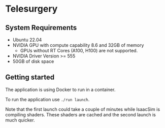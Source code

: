 # Telesurgery


## System Requirements

- Ubuntu 22.04
- NVIDIA GPU with compute capability 8.6 and 32GB of memory
    - GPUs without RT Cores (A100, H100) are not supported.
- NVIDIA Driver Version >= 555
- 50GB of disk space

## Getting started

The application is using Docker to run in a container.

To run the application use `./run launch`.

Note that the first launch could take a couple of minutes while IsaacSim is compiling shaders. These
shaders are cached and the second launch is much quicker.
